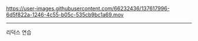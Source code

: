 

https://user-images.githubusercontent.com/66232436/137617996-6d5f822a-1246-4c55-b05c-535cb9bc1a69.mov



---
리덕스 연습


